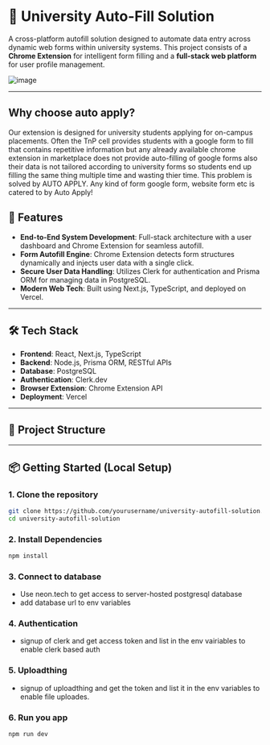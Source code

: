 # 🎯 University Auto-Fill Solution

A cross-platform autofill solution designed to automate data entry across dynamic web forms within university systems. This project consists of a **Chrome Extension** for intelligent form filling and a **full-stack web platform** for user profile management.


![image](https://github.com/user-attachments/assets/a1a0099e-21df-431f-873f-58c54d8c70a2)

---

## Why choose auto apply?
Our extension is designed for university students applying for on-campus placements. Often the TnP cell provides students with a google form to fill that contains repetitive information but any already available chrome extension in marketplace does not provide auto-filling of google forms also their data is not tailored according to university forms so students end up filling the same thing multiple time and wasting thier time. This problem is solved by AUTO APPLY. Any kind of form google form, website form etc is catered to by Auto Apply!

## 🚀 Features

- **End-to-End System Development**: Full-stack architecture with a user dashboard and Chrome Extension for seamless autofill.
- **Form Autofill Engine**: Chrome Extension detects form structures dynamically and injects user data with a single click.
- **Secure User Data Handling**: Utilizes Clerk for authentication and Prisma ORM for managing data in PostgreSQL.
- **Modern Web Tech**: Built using Next.js, TypeScript, and deployed on Vercel.

---

## 🛠️ Tech Stack

- **Frontend**: React, Next.js, TypeScript
- **Backend**: Node.js, Prisma ORM, RESTful APIs
- **Database**: PostgreSQL
- **Authentication**: Clerk.dev
- **Browser Extension**: Chrome Extension API
- **Deployment**: Vercel

---

## 🧰 Project Structure


---

## 📦 Getting Started (Local Setup)

### 1. Clone the repository

```bash
git clone https://github.com/yourusername/university-autofill-solution.git
cd university-autofill-solution
```

### 2. Install Dependencies
```bash
npm install
```
### 3. Connect to database
- Use neon.tech to get access to server-hosted postgresql database
- add database url to env variables

### 4. Authentication
- signup of clerk and get access token and list in the env vairiables to enable clerk based auth

### 5. Uploadthing
- signup of uploadthing and get the token and list it in the env variables to enable file uploades.

### 6. Run you app
```bash
npm run dev
```



